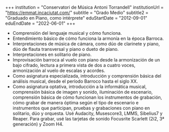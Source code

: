 +++
institution = "Conservatori de Música Antoni Torrandell"
institutionUrl = "https://emmat.incaciutat.com/"
subtitle = "Grado Medio"
subtitle2 = "Graduado en Piano, como intérprete"
eduStartDate = "2012-09-01"
eduEndDate = "2022-06-01"
+++
* Comprensión del lenguaje musical y cómo funciona.
* Entendimiento básico de cómo funciona la armonía en la época Barroca.
* Interpretaciones de música de cámara, como dúo de clarinete y piano, dúo de flauta transversal y piano o dueto de piano.
* Interpretaciones en solitario de piano.
* Improvisación barroca al vuelo con piano desde la armonización de un bajo cifrado, lectura a primera vista de dos a cuatro voces, armonización al vuelo de escalas y acordes.
* Como asignatura especializada, introducción y comprensión básica del análisis musical, desde el período Barroco hasta el siglo XX.
* Como asignatura optativa, introducción a la informática musical, comprensión básica de imagen y sonido, iluminación de escenario, comprensión básica de cómo funcionan los instrumentos de grabación, cómo grabar de manera óptima según el tipo de escenario e instrumentos que participan, pruebas y grabaciones con piano en solitario, dúo y orquesta. Usé Audacity, Musescore3, LMMS, Sibelius7 y Reaper. Para grabar, usé las tarjetas de sonido Focusrite Scarlett (2i2, 3ª generación) y Zoom H4.